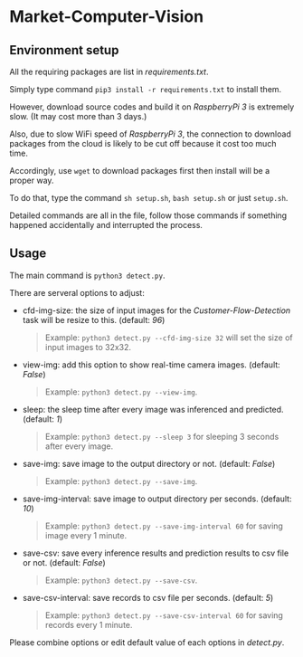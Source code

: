 # Market-Computer-Vision

## Environment setup
All the requiring packages are list in _requirements.txt_.

Simply type command `pip3 install -r requirements.txt` to install them.

However, download source codes and build it on _RaspberryPi 3_ is extremely slow. (It may cost more than 3 days.)

Also, due to slow WiFi speed of _RaspberryPi 3_, the connection to download packages from the cloud is likely to be cut off because it cost too much time.

Accordingly, use `wget` to download packages first then install will be a proper way.

To do that, type the command `sh setup.sh`, `bash setup.sh` or just `setup.sh`.

Detailed commands are all in the file, follow those commands if something happened accidentally and interrupted the process.

## Usage
The main command is `python3 detect.py`.

There are serveral options to adjust:
- cfd-img-size: the size of input images for the _Customer-Flow-Detection_ task will be resize to this. (default: _96_)
  > Example: `python3 detect.py --cfd-img-size 32` will set the size of input images to 32x32.
- view-img: add this option to show real-time camera images. (default: _False_)
  > Example: `python3 detect.py --view-img`.
- sleep: the sleep time after every image was inferenced and predicted. (default: _1_)
  > Example: `python3 detect.py --sleep 3` for sleeping 3 seconds after every image.
- save-img: save image to the output directory or not. (default: _False_)
  > Example: `python3 detect.py --save-img`.
- save-img-interval: save image to output directory per seconds. (default: _10_)
  > Example: `python3 detect.py --save-img-interval 60` for saving image every 1 minute.
- save-csv: save every inference results and prediction results to csv file or not. (default: _False_)
  > Example: `python3 detect.py --save-csv`.
- save-csv-interval: save records to csv file per seconds. (default: _5_)
  > Example: `python3 detect.py --save-csv-interval 60` for saving records every 1 minute.

Please combine options or edit default value of each options in _detect.py_.
